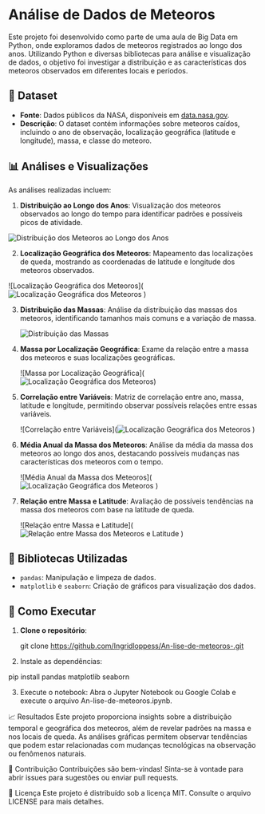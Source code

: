 # Análise de Dados de Meteoros

Este projeto foi desenvolvido como parte de uma aula de Big Data em Python, onde exploramos dados de meteoros registrados ao longo dos anos. Utilizando Python e diversas bibliotecas para análise e visualização de dados, o objetivo foi investigar a distribuição e as características dos meteoros observados em diferentes locais e períodos.

## 📁 Dataset

- **Fonte**: Dados públicos da NASA, disponíveis em [data.nasa.gov](https://data.nasa.gov/resource/y77d-th95.csv).
- **Descrição**: O dataset contém informações sobre meteoros caídos, incluindo o ano de observação, localização geográfica (latitude e longitude), massa, e classe do meteoro.

## 📊 Análises e Visualizações

As análises realizadas incluem:

1. **Distribuição ao Longo dos Anos**: Visualização dos meteoros observados ao longo do tempo para identificar padrões e possíveis picos de atividade.
   
  ![Distribuição dos Meteoros ao Longo dos Anos](https://github.com/user-attachments/assets/8e3ec551-67ea-42ac-be4c-2b7ee2cfc933)


2. **Localização Geográfica dos Meteoros**: Mapeamento das localizações de queda, mostrando as coordenadas de latitude e longitude dos meteoros observados.
   
  ![Localização Geográfica dos Meteoros](![Localização Geográfica dos Meteoros](https://github.com/user-attachments/assets/ec0f5748-181e-4f32-ba9d-728fcd2c4fd2)
)

3. **Distribuição das Massas**: Análise da distribuição das massas dos meteoros, identificando tamanhos mais comuns e a variação de massa.
   
   ![Distribuição das Massas](images/distribuicao_massas.png)

4. **Massa por Localização Geográfica**: Exame da relação entre a massa dos meteoros e suas localizações geográficas.
   
   ![Massa por Localização Geográfica](![Localização Geográfica dos Meteoros](https://github.com/user-attachments/assets/510bd2be-165c-4371-bb90-40d7be1aa3dd))

6. **Correlação entre Variáveis**: Matriz de correlação entre ano, massa, latitude e longitude, permitindo observar possíveis relações entre essas variáveis.

    ![Correlação entre Variáveis](![Localização Geográfica dos Meteoros](https://github.com/user-attachments/assets/8d50f4f4-0795-46d6-890f-f1aa7bc73227)
)
   
8. **Média Anual da Massa dos Meteoros**: Análise da média da massa dos meteoros ao longo dos anos, destacando possíveis mudanças nas características dos meteoros com o tempo.
   
    ![Média Anual da Massa dos Meteoros](![Localização Geográfica dos Meteoros](https://github.com/user-attachments/assets/1af100cc-d648-4b97-9657-f590110e5926)
)


10. **Relação entre Massa e Latitude**: Avaliação de possíveis tendências na massa dos meteoros com base na latitude de queda.

    ![Relação entre Massa e Latitude](![Relação entre Massa dos Meteoros e Latitude](https://github.com/user-attachments/assets/b953c48c-8c14-4e3b-a12a-36fb25808f09)
)

## 📘 Bibliotecas Utilizadas

- `pandas`: Manipulação e limpeza de dados.
- `matplotlib` e `seaborn`: Criação de gráficos para visualização dos dados.

## 🚀 Como Executar

1. **Clone o repositório**:

   git clone https://github.com/Ingridloppess/An-lise-de-meteoros-.git

2.   Instale as dependências:

pip install pandas matplotlib seaborn

3.  Execute o notebook: Abra o Jupyter Notebook ou Google Colab e execute o arquivo An-lise-de-meteoros.ipynb.
   
📈 Resultados
Este projeto proporciona insights sobre a distribuição temporal e geográfica dos meteoros, além de revelar padrões na massa e nos locais de queda. As análises gráficas permitem observar tendências que podem estar relacionadas com mudanças tecnológicas na observação ou fenômenos naturais.

🤝 Contribuição
Contribuições são bem-vindas! Sinta-se à vontade para abrir issues para sugestões ou enviar pull requests.

📝 Licença
Este projeto é distribuído sob a licença MIT. Consulte o arquivo LICENSE para mais detalhes.

